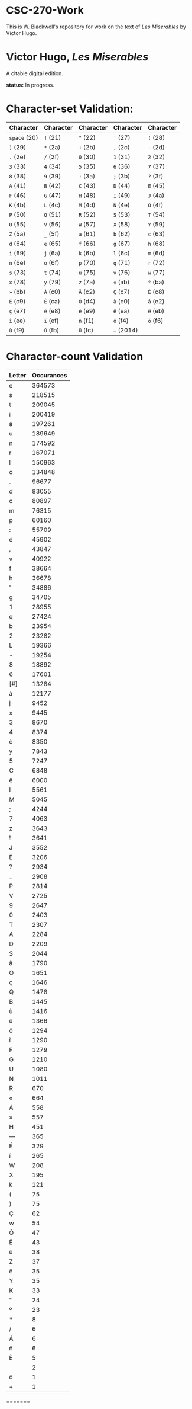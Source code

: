 # CSC-270-Work

This is W. Blackwell's repository for work on the text of *Les Miserables* by Victor Hugo.

# Victor Hugo, *Les Miserables*
A citable digital edition.

**status:** In progress.

# Character-set Validation:

| Character | Character | Character | Character | Character |
|-----------|-----------|-----------|-----------|-----------|
| `space` (20) | `!` (21) | `"` (22) | `'` (27) | `(` (28) |
| `)` (29) | `*` (2a) | `+` (2b) | `,` (2c) | `-` (2d) |
| `.` (2e) | `/` (2f) | `0` (30) | `1` (31) | `2` (32) |
| `3` (33) | `4` (34) | `5` (35) | `6` (36) | `7` (37) |
| `8` (38) | `9` (39) | `:` (3a) | `;` (3b) | `?` (3f) |
| `A` (41) | `B` (42) | `C` (43) | `D` (44) | `E` (45) |
| `F` (46) | `G` (47) | `H` (48) | `I` (49) | `J` (4a) |
| `K` (4b) | `L` (4c) | `M` (4d) | `N` (4e) | `O` (4f) |
| `P` (50) | `Q` (51) | `R` (52) | `S` (53) | `T` (54) |
| `U` (55) | `V` (56) | `W` (57) | `X` (58) | `Y` (59) |
| `Z` (5a) | `_` (5f) | `a` (61) | `b` (62) | `c` (63) |
| `d` (64) | `e` (65) | `f` (66) | `g` (67) | `h` (68) |
| `i` (69) | `j` (6a) | `k` (6b) | `l` (6c) | `m` (6d) |
| `n` (6e) | `o` (6f) | `p` (70) | `q` (71) | `r` (72) |
| `s` (73) | `t` (74) | `u` (75) | `v` (76) | `w` (77) |
| `x` (78) | `y` (79) | `z` (7a) | `«` (ab) | `º` (ba) |
| `»` (bb) | `À` (c0) | `Â` (c2) | `Ç` (c7) | `È` (c8) |
| `É` (c9) | `Ê` (ca) | `Ô` (d4) | `à` (e0) | `â` (e2) |
| `ç` (e7) | `è` (e8) | `é` (e9) | `ê` (ea) | `ë` (eb) |
| `î` (ee) | `ï` (ef) | `ñ` (f1) | `ô` (f4) | `ö` (f6) |
| `ù` (f9) | `û` (fb) | `ü` (fc) | `—` (2014) |

# Character-count Validation

|Letter | Occurances |
------|---------------
e   |    364573
s   |    218515
t   |    209045
i   |    200419
a   |    197261
u   |    189649
n   |    174592
r   |    167071
l   |    150963
o   |    134848
.   |    96677
d   |    83055
c   |    80897
m   |    76315
p   |    60160
:   |    55709
é   |    45902
,   |    43847
v   |    40922
f   |    38664
h   |    36678
'   |    34886
g   |    34705
1   |    28955
q   |    27424
b   |    23954
2   |    23282
L   |    19366
-   |    19254
8   |    18892
6   |    17601
[#]   |    13284
à   |    12177
j   |    9452
x   |    9445
3   |    8670
4   |    8374
è   |    8350
y   |    7843
5   |    7247
C   |    6848
ê   |    6000
I   |    5561
M   |    5045
;   |    4244
7   |    4063
z   |    3643
!   |    3641
J   |    3552
E   |   3206
?   |    2934
_   |    2908
P   |    2814
V   |    2725
9   |    2647
0   |    2403
T   |    2307
A   |    2284
D   |    2209
S   |    2044
â   |    1790
O   |    1651
ç   |    1646
Q   |    1478
B   |    1445
ù   |    1416
û   |    1366
ô   |    1294
î   |    1290
F   |    1279
G   |    1210
U   |    1080
N   |    1011
R   |    670
«   |    664
À   |    558
»   |    557
H   |    451
—   |    365
É   |    329
ï   |    265
W   |    208
X   |    195
k   |    121
(   |    75
)   |    75
Ç   |    62
w   |    54
Ô   |    47
Ê   |    43
ü   |    38
Z   |    37
ë   |    35
Y   |    35
K   |    33
"   |    24
º   |    23
*   |    8
/   |    6
Â   |    6
ñ   |    6
È   |    5
    |    2
ö   |    1
+   |    1
=======

